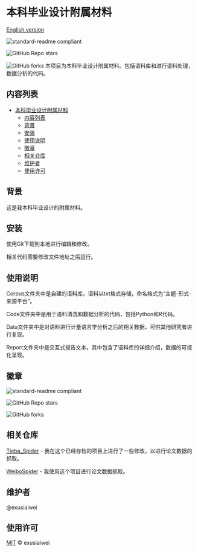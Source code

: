 # 本科毕业设计附属材料

[English version](https://github.com/exusiaiwei/undergraduate-graduation-project-attachment/blob/main/readme.md)

![standard-readme compliant](https://img.shields.io/badge/readme%20style-standard-brightgreen.svg?style=flat-square)

![GitHub Repo stars](https://img.shields.io/github/stars/exusiaiwei/undergraduate-graduation-project-attachment)

![GitHub forks](https://img.shields.io/github/forks/exusiaiwei/undergraduate-graduation-project-attachment)
本项目为本科毕业设计附属材料。包括语料库和进行语料处理，数据分析的代码。

## 内容列表

- [本科毕业设计附属材料](#本科毕业设计附属材料)
  - [内容列表](#内容列表)
  - [背景](#背景)
  - [安装](#安装)
  - [使用说明](#使用说明)
  - [徽章](#徽章)
  - [相关仓库](#相关仓库)
  - [维护者](#维护者)
  - [使用许可](#使用许可)

## 背景

这是我本科毕业设计的附属材料。

## 安装

使用Git下载到本地进行编辑和修改。

相关代码需要修改文件地址之后运行。

## 使用说明

Corpus文件夹中是自建的语料库。语料以txt格式存储，命名格式为“主题-形式-来源平台”。

Code文件夹中是用于语料清洗和数据分析的代码，包括Python和R代码。

Data文件夹中是对语料进行计量语言学分析之后的相关数据，可供其他研究者进行复现。

Report文件夹中是交互式报告文本，其中包含了语料库的详细介绍，数据的可视化呈现。

## 徽章

![standard-readme compliant](https://img.shields.io/badge/readme%20style-standard-brightgreen.svg?style=flat-square)

![GitHub Repo stars](https://img.shields.io/github/stars/exusiaiwei/undergraduate-graduation-project-attachment)

![GitHub forks](https://img.shields.io/github/forks/exusiaiwei/undergraduate-graduation-project-attachment)
## 相关仓库

[Tieba_Spider](https://github.com/Aqua-Dream/Tieba_Spider) - 我在这个已经存档的项目上进行了一些修改，以进行论文数据的抓取。

[WeiboSpider](https://github.com/nghuyong/WeiboSpider) - 我使用这个项目进行论文数据抓取。

## 维护者

@exusiaiwei

## 使用许可

[MIT](LICENSE) © exusiaiwei
